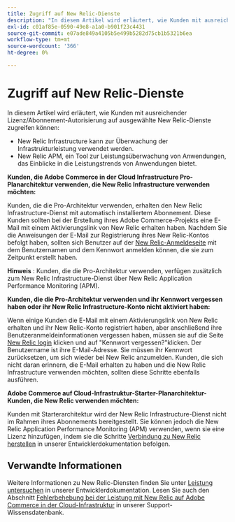 ```yaml
---
title: Zugriff auf New Relic-Dienste
description: "In diesem Artikel wird erläutert, wie Kunden mit ausreichender Lizenz/Abonnement-Autorisierung auf ausgewählte New Relic-Dienste zugreifen können:"
exl-id: c01af85e-0590-49e8-a1a0-b901f23c4431
source-git-commit: e07ade849a4105b5e499b5282d75cb1b5321b6ea
workflow-type: tm+mt
source-wordcount: '366'
ht-degree: 0%

---
```


# Zugriff auf New Relic-Dienste

In diesem Artikel wird erläutert, wie Kunden mit ausreichender Lizenz/Abonnement-Autorisierung auf ausgewählte New Relic-Dienste zugreifen können:

* New Relic Infrastructure kann zur Überwachung der Infrastrukturleistung verwendet werden.
* New Relic APM, ein Tool zur Leistungsüberwachung von Anwendungen, das Einblicke in die Leistungstrends von Anwendungen bietet.

**Kunden, die Adobe Commerce in der Cloud Infrastructure Pro-Planarchitektur verwenden, die New Relic Infrastructure verwenden möchten:**

Kunden, die die Pro-Architektur verwenden, erhalten den New Relic Infrastructure-Dienst mit automatisch installiertem Abonnement. Diese Kunden sollten bei der Erstellung ihres Adobe Commerce-Projekts eine E-Mail mit einem Aktivierungslink von New Relic erhalten haben. Nachdem Sie die Anweisungen der E-Mail zur Registrierung ihres New Relic-Kontos befolgt haben, sollten sich Benutzer auf der [New Relic-Anmeldeseite](https://login.newrelic.com/login) mit dem Benutzernamen und dem Kennwort anmelden können, die sie zum Zeitpunkt erstellt haben.

**Hinweis** : Kunden, die die Pro-Architektur verwenden, verfügen zusätzlich zum New Relic Infrastructure-Dienst über New Relic Application Performance Monitoring (APM).

**Kunden, die die Pro-Architektur verwenden und ihr Kennwort vergessen haben oder ihr New Relic Infrastructure-Konto nicht aktiviert haben:**

Wenn einige Kunden die E-Mail mit einem Aktivierungslink von New Relic erhalten und ihr New Relic-Konto registriert haben, aber anschließend ihre Benutzeranmeldeinformationen vergessen haben, müssen sie auf die Seite [New Relic login](https://login.newrelic.com/login) klicken und auf &quot;Kennwort vergessen?&quot;klicken. Der Benutzername ist ihre E-Mail-Adresse. Sie müssen ihr Kennwort zurücksetzen, um sich wieder bei New Relic anzumelden. Kunden, die sich nicht daran erinnern, die E-Mail erhalten zu haben und die New Relic Infrastructure verwenden möchten, sollten diese Schritte ebenfalls ausführen.

**Adobe Commerce auf Cloud-Infrastruktur-Starter-Planarchitektur-Kunden, die New Relic verwenden möchten:**

Kunden mit Starterarchitektur wird der New Relic Infrastructure-Dienst nicht im Rahmen ihres Abonnements bereitgestellt. Sie können jedoch die New Relic Application Performance Monitoring (APM) verwenden, wenn sie eine Lizenz hinzufügen, indem sie die Schritte [Verbindung zu New Relic herstellen](https://devdocs.magento.com/cloud/project/new-relic.html#connect-to-new-relic) in unserer Entwicklerdokumentation befolgen.

## Verwandte Informationen

Weitere Informationen zu New Relic-Diensten finden Sie unter [Leistung untersuchen](https://devdocs.magento.com/cloud/project/new-relic.html#investigate-performance) in unserer Entwicklerdokumentation. Lesen Sie auch den Abschnitt [Fehlerbehebung bei der Leistung mit New Relic auf Adobe Commerce in der Cloud-Infrastruktur](/help/troubleshooting/miscellaneous/troubleshoot-performance-using-new-relic-on-magento-commerce.md) in unserer Support-Wissensdatenbank.
